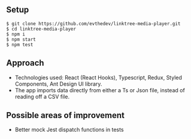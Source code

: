 ## Setup

```
$ git clone https://github.com/evthedev/linktree-media-player.git
$ cd linktree-media-player
$ npm i
$ npm start
$ npm test
```

## Approach
* Technologies used: React (React Hooks), Typescript, Redux, Styled Components, Ant Design UI library.
* The app imports data directly from either a Ts or Json file, instead of reading off a CSV file.

## Possible areas of improvement
* Better mock Jest dispatch functions in tests

